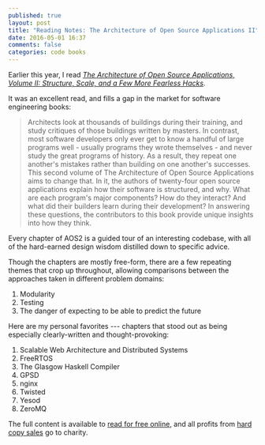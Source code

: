 ```yaml
---
published: true
layout: post
title: "Reading Notes: The Architecture of Open Source Applications II"
date: 2016-05-01 16:37
comments: false
categories: code books
---
```


Earlier this year, I read [*The Architecture of Open Source Applications, Volume II: Structure, Scale, and a Few More Fearless Hacks*](http://aosabook.org/en/buy.html#vol2).

It was an excellent read, and fills a gap in the market for software engineering books:

> Architects look at thousands of buildings during their training, and study critiques of those buildings written by masters. In contrast, most software developers only ever get to know a handful of large programs well - usually programs they wrote themselves - and never study the great programs of history. As a result, they repeat one another's mistakes rather than building on one another's successes. This second volume of The Architecture of Open Source Applications aims to change that. In it, the authors of twenty-four open source applications explain how their software is structured, and why. What are each program's major components? How do they interact? And what did their builders learn during their development? In answering these questions, the contributors to this book provide unique insights into how they think.

Every chapter of AOS2 is a guided tour of an interesting codebase, with all of the hard-earned design wisdom distilled down to specific advice.

Though the chapters are mostly free-form, there are a few repeating themes that crop up throughout, allowing comparisons between the approaches taken in different problem domains:  
1. Modularity  
2. Testing  
3. The danger of expecting to be able to predict the future  

Here are my personal favorites --- chapters that stood out as being especially clearly-written and thought-provoking:  
1. Scalable Web Architecture and Distributed Systems  
2. FreeRTOS  
3. The Glasgow Haskell Compiler  
4. GPSD  
5. nginx  
6. Twisted  
7. Yesod  
8. ZeroMQ  

The full content is available to [read for free online](http://aosabook.org/en/index.html), and all profits from [hard copy sales](http://aosabook.org/en/buy.html#vol2) go to charity.
